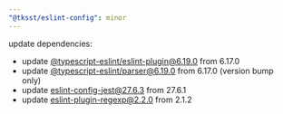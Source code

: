 ```yaml
---
"@tksst/eslint-config": minor
---
```


update dependencies:

- update [@typescript-eslint/eslint-plugin@6.19.0](https://github.com/typescript-eslint/typescript-eslint/releases/tag/v6.19.0) from 6.17.0
- update [@typescript-eslint/parser@6.19.0](https://github.com/typescript-eslint/typescript-eslint/releases/tag/v6.19.0) from 6.17.0 (version bump only)
- update [eslint-config-jest@27.6.3](https://github.com/jest-community/eslint-plugin-jest/releases/tag/v27.6.3) from 27.6.1
- update [eslint-plugin-regexp@2.2.0](https://github.com/ota-meshi/eslint-plugin-regexp/releases/tag/v2.2.0) from 2.1.2
